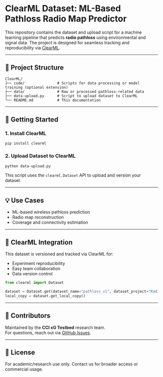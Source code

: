 # ClearML Dataset: ML-Based Pathloss Radio Map Predictor

This repository contains the dataset and upload script for a machine learning pipeline that predicts **radio pathloss** using environmental and signal data. The project is designed for seamless tracking and reproducibility via [ClearML](https://clear.ml/).

---

## 📁 Project Structure

```
ClearML/
├── code/               # Scripts for data processing or model training (optional extension)
├── data/               # Raw or processed pathloss-related data
├── data-upload.py      # Script to upload dataset to ClearML
└── README.md           # This documentation
```

---

## 🚀 Getting Started

### 1. Install ClearML
```bash
pip install clearml
```

### 2. Upload Dataset to ClearML
```bash
python data-upload.py
```

This script uses the `clearml.Dataset` API to upload and version your dataset.

---

## 💡 Use Cases

- ML-based wireless pathloss prediction
- Radio map reconstruction
- Coverage and connectivity estimation

---

## 🔗 ClearML Integration

This dataset is versioned and tracked via ClearML for:

- Experiment reproducibility
- Easy team collaboration
- Data version control

```python
from clearml import Dataset

dataset = Dataset.get(dataset_name="pathloss_v1", dataset_project="RadioMap/Pathloss")
local_copy = dataset.get_local_copy()
```

---

## 👥 Contributors

Maintained by the **CCI xG Testbed** research team.  
For questions, reach out via [GitHub Issues](https://github.com/CCI-xGTestbed/).

---

## 📜 License

For academic/research use only. Contact us for broader access or commercial usage.
